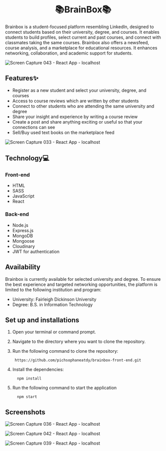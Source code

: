 <h1 align="center">📚BrainBox📚</h1>
<p>Brainbox is a student-focused platform resembling LinkedIn, designed to connect students based on their university, degree, and courses. It enables students to build profiles, select current and past courses, and connect with classmates taking the same courses. Brainbox also offers a newsfeed, course analysis, and a marketplace for educational resources. It enhances networking, collaboration, and academic support for students.</p>

![Screen Capture 043 - React App - localhost](https://github.com/pichsophaneatdy/brainbox-front-end/assets/95105372/7e129029-adb8-405d-9364-c5d5e625e9f4)



## Features✨

<ul>
   <li>Register as a new student and select your university, degree, and courses </li>
   <li>Access to course reviews which are written by other students</li>
   <li>Connect to other students who are attending the same university and degree</li>
   <li>Share your insight and experience by writing a course review</li>
   <li>Create a post and share anything exciting or useful so that your connections can see</li>
   <li>Sell/Buy used text books on the marketplace feed</li>
</ul>

![Screen Capture 033 - React App - localhost](https://github.com/pichsophaneatdy/brainbox-front-end/assets/95105372/eb32e8c8-293b-4277-b1a1-94e355330885)


## Technology💻

### Front-end
<ul>
   <li>HTML</li>
   <li>SASS</li>
   <li>JavaScript</li>
   <li>React</li>
</ul>

### Back-end
<ul>
   <li>Node.js</li>
   <li>Express.js</li>
   <li>MongoDB</li>
   <li>Mongoose</li>
   <li>Cloudinary</li>
   <li>JWT for authentication</li>
</ul>

## Availability

Brainbox is currently available for selected university and degree. To ensure the best experience and targeted networking opportunities, the platform is limited to the following institution and program:

- University: Fairleigh Dickinson University
- Degree: B.S. in Information Technology

## Set up and installations

1. Open your terminal or command prompt.
2. Navigate to the directory where you want to clone the repository.
3. Run the following command to clone the repository:

   ```shell
    https://github.com/pichsophaneatdy/brainbox-front-end.git
4. Install the dependencies:

   ```shell
     npm install
5. Run the following command to start the application
   ```shell
     npm start

## Screenshots

![Screen Capture 036 - React App - localhost](https://github.com/pichsophaneatdy/brainbox-front-end/assets/95105372/b3630de1-3524-4b3b-8281-d2d058a599a0)

![Screen Capture 042 - React App - localhost](https://github.com/pichsophaneatdy/brainbox-front-end/assets/95105372/5b54d6d0-a2ae-45b9-8a1f-8d829089fdd9)

![Screen Capture 039 - React App - localhost](https://github.com/pichsophaneatdy/brainbox-front-end/assets/95105372/c01294bc-0700-412f-a67d-d53f8caccd42)


